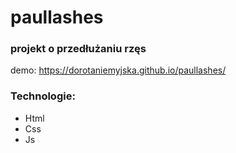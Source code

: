 # paullashes 

### projekt o przedłużaniu rzęs


demo: https://dorotaniemyjska.github.io/paullashes/

### Technologie:
* Html
* Css
* Js

